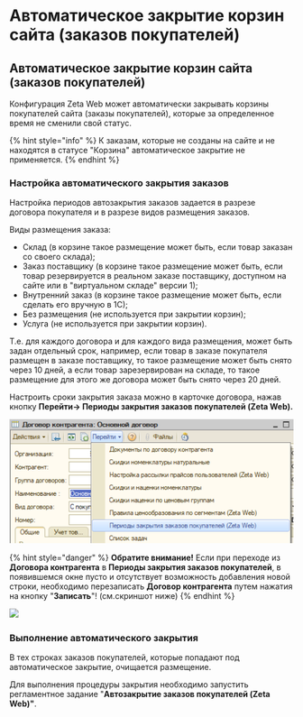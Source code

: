 # Автоматическое закрытие корзин сайта (заказов покупателей)

## Автоматическое закрытие корзин сайта (заказов покупателей)

Конфигурация Zeta Web может автоматически закрывать корзины покупателей сайта (заказы покупателей), которые за определенное время не сменили свой статус.

{% hint style="info" %}
К заказам, которые не созданы на сайте и не находятся в статусе "Корзина" автоматическое закрытие не применяется.
{% endhint %}

### Настройка автоматического закрытия заказов

Настройка периодов автозакрытия заказов задается в разрезе договора покупателя и в разрезе видов размещения заказов.

Виды размещения заказа:

* Склад (в корзине такое размещение может быть, если товар заказан со своего склада);
* Заказ поставщику (в корзине такое размещение может быть, если товар резервируется в реальном заказе поставщику, доступном на сайте или в "виртуальном складе" версии 1);
* Внутренний заказ (в корзине такое размещение может быть, если сделать его вручную в 1С);
* Без размещения (не используется при закрытии корзин);
* Услуга (не используется при закрытии корзин).

Т.е. для каждого договора и для каждого вида размещения, может быть задан отдельный срок, например, если товар в заказе покупателя размещен в заказе поставщику, то такое размещение может быть снято через 10 дней, а если товар зарезервирован на складе, то такое размещение для этого же договора может быть снято через 20 дней.

Настроить сроки закрытия заказа можно в карточке договора, нажав кнопку **Перейти→ Периоды закрытия заказов покупателей (Zeta Web).**

![](<../.gitbook/assets/image (43).png>)

{% hint style="danger" %}
**Обратите внимание!** Если при переходе из **Договора контрагента** в **Периоды закрытия заказов покупателей**, в появившемся окне пусто и отсутствует возможность добавления новой строки, необходимо перезаписать **Договор контрагента** путем нажатия на кнопку "**Записать**"! (см.скриншот ниже)
{% endhint %}

![](<../.gitbook/assets/image-11 (2) (1).png>)

### Выполнение автоматического закрытия

В тех строках заказов покупателей, которые попадают под автоматическое закрытие, очищается размещение.&#x20;

Для выполнения процедуры закрытия необходимо запустить регламентное задание "**Автозакрытие заказов покупателей (Zeta Web)"**.
